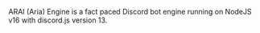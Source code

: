 ARAI (Aria) Engine is a fact paced Discord bot engine running on NodeJS v16 with discord.js version 13.
